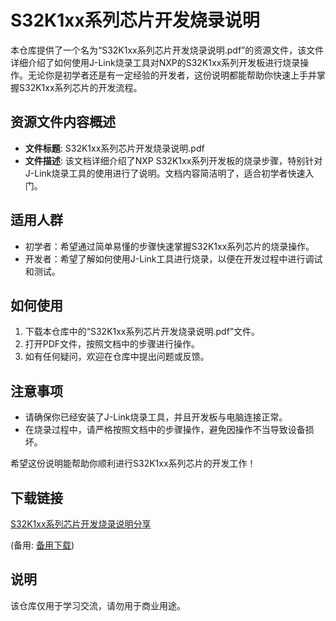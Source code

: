 # S32K1xx系列芯片开发烧录说明

本仓库提供了一个名为“S32K1xx系列芯片开发烧录说明.pdf”的资源文件，该文件详细介绍了如何使用J-Link烧录工具对NXP的S32K1xx系列开发板进行烧录操作。无论你是初学者还是有一定经验的开发者，这份说明都能帮助你快速上手并掌握S32K1xx系列芯片的开发流程。

## 资源文件内容概述

- **文件标题**: S32K1xx系列芯片开发烧录说明.pdf
- **文件描述**: 该文档详细介绍了NXP S32K1xx系列开发板的烧录步骤，特别针对J-Link烧录工具的使用进行了说明。文档内容简洁明了，适合初学者快速入门。

## 适用人群

- 初学者：希望通过简单易懂的步骤快速掌握S32K1xx系列芯片的烧录操作。
- 开发者：希望了解如何使用J-Link工具进行烧录，以便在开发过程中进行调试和测试。

## 如何使用

1. 下载本仓库中的“S32K1xx系列芯片开发烧录说明.pdf”文件。
2. 打开PDF文件，按照文档中的步骤进行操作。
3. 如有任何疑问，欢迎在仓库中提出问题或反馈。

## 注意事项

- 请确保你已经安装了J-Link烧录工具，并且开发板与电脑连接正常。
- 在烧录过程中，请严格按照文档中的步骤操作，避免因操作不当导致设备损坏。

希望这份说明能帮助你顺利进行S32K1xx系列芯片的开发工作！

## 下载链接
[S32K1xx系列芯片开发烧录说明分享](https://pan.quark.cn/s/4a0fa8f83c9f) 

(备用: [备用下载](https://pan.baidu.com/s/1FIQi8vdErMviV9rKJMY0SQ?pwd=weu4))

## 说明

该仓库仅用于学习交流，请勿用于商业用途。
